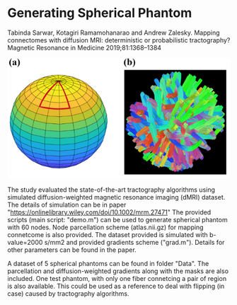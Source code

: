 <!--
  Title: Spherical dMRI Phantoms
  Description: Mapping connectomes with diffusion MRI: deterministic or probabilistic tractography?
  Author: sarwart
  -->
# **Generating Spherical Phantom**


Tabinda Sarwar, Kotagiri Ramamohanarao and Andrew Zalesky. 
Mapping connectomes with diffusion MRI: deterministic or probabilistic tractography? 
Magnetic Resonance in Medicine 2019;81:1368–1384


![alt text](https://github.com/sarwart/Phantoms/blob/master/Image.png)

The study evaluated the state-of-the-art tractography algorithms using simulated diffusion-weighted magnetic resonance imaging (dMRI) dataset. 
The details of simulation can be in paper "https://onlinelibrary.wiley.com/doi/10.1002/mrm.27471"
The provided scripts (main script: "demo.m") can be used to generate spherical phantom with 60 nodes. Node parcellation scheme (atlas.nii.gz) for mapping connetcome is also provided. The dataset provided is simulated with b-value=2000 s/mm2 and provided gradients scheme ("grad.m"). Details for other parameters can be found in the paper.


A dataset of 5 spherical phantoms can be found in folder "Data". The parcellation and diffusion-weighted gradients along with the masks are also included. 
One test phantom, with only one fiber connetcing a pair of region is also available. This could be used as a reference to deal with flipping (in case) caused by tractography algorithms. 




